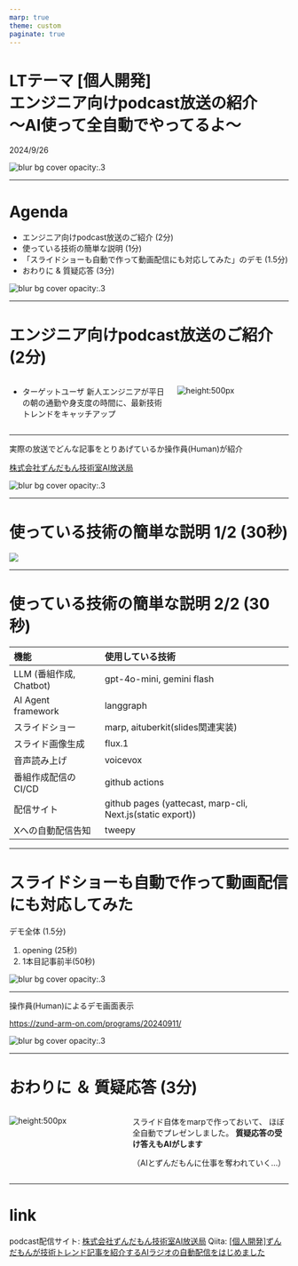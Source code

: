 ```yaml
---
marp: true
theme: custom
paginate: true
---
```


<!-- _class: title -->

<h1>
LTテーマ [個人開発]<br/>
エンジニア向けpodcast放送の紹介<br/>
～AI使って全自動でやってるよ～
</h1>

2024/9/26

![blur bg cover opacity:.3](/slides/LT_podcast/images/4.jpg)

---

# Agenda

- エンジニア向けpodcast放送のご紹介 (2分)
- 使っている技術の簡単な説明 (1分)
- 「スライドショーも自動で作って動画配信にも対応してみた」のデモ
 (1.5分)
- おわりに & 質疑応答 (3分)

![blur bg cover opacity:.3](/slides/LT_podcast/images/1.jpg)

---

# エンジニア向けpodcast放送のご紹介 (2分)

<div class="columns">

<div style="flex: 7;">

- ターゲットユーザ
新人エンジニアが平日の朝の通勤や身支度の時間に、最新技術トレンドをキャッチアップ
</div>

<div style="flex: 5;">

![height:500px](/slides/LT_podcast/images/2.jpg)

</div>

</div>

---

実際の放送でどんな記事をとりあげているか操作員(Human)が紹介

<a href="https://zund-arm-on.com/" target="_blank">株式会社ずんだもん技術室AI放送局</a>

![blur bg cover opacity:.3](/slides/LT_podcast/images/5.jpg)

---

# 使っている技術の簡単な説明 1/2 (30秒)

![](/slides/LT_podcast/images/zundarmon_podcast_system_diagram_20240919.drawio.png)

---

# 使っている技術の簡単な説明 2/2 (30秒)

| 機能　             | 使用している技術   |
|:-------------------|:------------|
| LLM (番組作成, Chatbot)  | gpt-4o-mini, gemini flash            |
| AI Agent framework | langgraph            |
| スライドショー | marp, aituberkit(slides関連実装)   |
| スライド画像生成 | flux.1            |
| 音声読み上げ | voicevox |
| 番組作成配信のCI/CD | github actions            |
| 配信サイト | github pages (yattecast, marp-cli, Next.js(static export))     |
| Xへの自動配信告知 | tweepy            |

---

# スライドショーも自動で作って動画配信にも対応してみた

デモ全体 (1.5分)
1. opening (25秒)
1. 1本目記事前半(50秒)

![blur bg cover opacity:.3](/slides/LT_podcast/images/6.jpg)

---

操作員(Human)によるデモ画面表示

<a href="https://zund-arm-on.com/programs/20240911/ " target="_blank">https://zund-arm-on.com/programs/20240911/</a>

![blur bg cover opacity:.3](/slides/LT_podcast/images/7.jpg)

---

<!-- _class: end -->

# おわりに ＆ 質疑応答 (3分)

<div class="columns">

<div style="flex: 5;">

![height:500px](/slides/LT_podcast/images/8.jpg)

</div>

<div style="flex: 7;">

スライド自体をmarpで作っておいて、
ほぼ全自動でプレゼンしました。
**質疑応答の受け答えもAIがします**

（AIとずんだもんに仕事を奪われていく…）

</div>

</div>

---

<!-- _class: end -->

# link

podcast配信サイト: [株式会社ずんだもん技術室AI放送局](https://zund-arm-on.com/)
Qiita: [\[個人開発\]ずんだもんが技術トレンド記事を紹介するAIラジオの自動配信をはじめました](https://qiita.com/takaaki_inada/items/ae457a2c4fbcecf9eade) 
